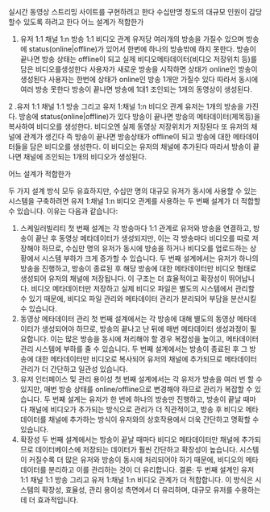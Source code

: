 실시간 동영상 스트리밍 사이트를 구현하려고 한다 수십만명 정도의 대규모 인원이 감당할수 있도록 하려고 한다 어느 설계가 적합한가


1. 유저 1:1 채널 1:n 방송 1:1 비디오 관계
유저당 여러개의 방송을 가질수 있으며 방송에 status(online|offline)가 있어서 한번에 하나의 방송밖에 하지 못한다.
방송이 끝나면 방송 상태는 offline이 되고 실제 비디오메타데이터(비디오 저장위치 등)를 담은 비디오를생성한다 
사용자가 새로운 방송을 시작하면 상태가 online인 방송이 생성된다
사용자는 한번에 상태가 online인 방송 1개만 가질수 있다 따라서 동시에 여러 방송 못한다
방송이 끝나면 방송에 1대1 조인되는 1개의 동영상이 생성된다.


2 .유저 1:1 채널 1:1 방송 그리고 유저 1:채널 1:n 비디오 관계
유저는 1개의 방송을 가진다. 방송에 status(online|offline)가 있다
방송이 끝나면 방송의 메타데이터(제목등)을 복사하여 비디오를 생성한다. 비디오엔 실제 동영상 저장위치가 저장된다 또 유저의 채널에 관계가 생긴다
즉 방송이 끝나면 방송상태가 offline이 되고 방송에 대한 메타데이터들을 담은 비디오를 생성한다. 이 비디오는 유저의 채널에 추가된다
따라서 방송이 끝나면 채널에 조인되는 1개의 비디오가 생성된다.


어느 설계가 적합한가


두 가지 설계 방식 모두 유효하지만, 수십만 명의 대규모 유저가 동시에 사용할 수 있는 시스템을 구축하려면 유저 1:채널 1:n 비디오 관계를 사용하는 두 번째 설계가 더 적합할 수 있습니다. 이유는 다음과 같습니다:

1. 스케일러빌리티
첫 번째 설계는 각 방송마다 1:1 관계로 유저와 방송을 연결하고, 방송이 끝난 후 동영상 메타데이터가 생성되지만, 이는 각 방송마다 비디오를 따로 저장해야 하므로, 수십만 명의 유저가 동시에 방송을 하거나 비디오를 업로드하는 상황에서 시스템 부하가 크게 증가할 수 있습니다.
두 번째 설계에서는 유저가 하나의 방송을 진행하고, 방송이 종료된 후 해당 방송에 대한 메타데이터만 비디오 형태로 생성되어 유저의 채널에 저장됩니다. 이 구조는 더 효율적이고 확장성이 뛰어납니다. 비디오 메타데이터만 저장하고 실제 비디오 파일은 별도의 시스템에서 관리할 수 있기 때문에, 비디오 파일 관리와 메타데이터 관리가 분리되어 부담을 분산시킬 수 있습니다.
2. 동영상 메타데이터 관리
첫 번째 설계에서는 각 방송에 대해 별도의 동영상 메타데이터가 생성되어야 하므로, 방송의 끝나고 난 뒤에 매번 메타데이터 생성과정이 필요합니다. 이는 많은 방송을 동시에 처리해야 할 경우 복잡성을 높이고, 메타데이터 관리 시스템에 부하를 줄 수 있습니다.
두 번째 설계에서는 방송이 종료된 후 그 방송에 대한 메타데이터만 비디오로 복사되어 유저의 채널에 추가되므로 메타데이터 관리가 더 간단하고 일관성 있습니다.
3. 유저 인터페이스 및 관리 용이성
첫 번째 설계에서는 각 유저가 방송을 여러 번 할 수 있지만, 매번 방송 상태를 online/offline으로 변경해야 하므로 관리가 복잡할 수 있습니다.
두 번째 설계는 유저가 한 번에 하나의 방송만 진행하고, 방송이 끝날 때마다 채널에 비디오가 추가되는 방식으로 관리가 더 직관적이고, 방송 후 비디오 메타데이터를 채널에 추가하는 방식이 유저와의 상호작용에서 더욱 간단하고 명확할 수 있습니다.
4. 확장성
두 번째 설계에서는 방송이 끝날 때마다 비디오 메타데이터만 채널에 추가되므로 데이터베이스에 저장되는 데이터가 훨씬 간단하고 확장성이 높습니다. 시스템이 커질수록 더 많은 유저와 방송이 동시에 처리되어야 하기 때문에, 비디오의 메타데이터를 분리하고 이를 관리하는 것이 더 유리합니다.
결론:
두 번째 설계인 유저 1:1 채널 1:1 방송 그리고 유저 1:채널 1:n 비디오 관계가 더 적합합니다. 이 방식은 시스템의 확장성, 효율성, 관리 용이성 측면에서 더 유리하며, 대규모 유저를 수용하는 데 더 효과적입니다.
